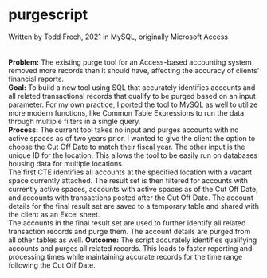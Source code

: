 # purgescript
Written by Todd Frech, 2021 in MySQL, originally Microsoft Access
<br>
<br>
<br>
<b>Problem:</b> The existing purge tool for an Access-based accounting system removed more records than it should have, affecting the accuracy of clients' financial reports.
<br>
<b>Goal:</b> To build a new tool using SQL that accurately identifies accounts and all related transactional records that qualify to be purged based on an input parameter. For my own practice, I ported the tool to MySQL as well to utilize more modern functions, like Common Table Expressions to run the data through multiple filters in a single query. 
<br>
<b>Process:</b> The current tool takes no input and purges accounts with no active spaces as of two years prior. I wanted to give the client the option to choose the Cut Off Date to match their fiscal year. The other input is the unique ID for the location. This allows the tool to be easily run on databases housing data for multiple locations. 
<br>
The first CTE identifies all accounts at the specified location with a vacant space currently attached. The result set is then filtered for accounts with currently active spaces, accounts with active spaces as of the Cut Off Date, and accounts with transactions posted after the Cut Off Date. The account details for the final result set are saved to a temporary table and shared with the client as an Excel sheet. 
<br>
The accounts in the final result set are used to further identify all related transaction records and purge them. The account details are purged from all other tables as well. 
<b>Outcome:</b> The script accurately identifies qualifying accounts and purges all related records. This leads to faster reporting and processing times while maintaining accurate records for the time range following the Cut Off Date.
